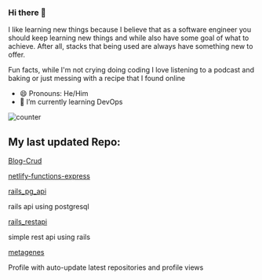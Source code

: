 ### Hi there 👋
I like learning new things because I believe that as a software engineer you should keep learning new things and while also have some goal of what to achieve. After all, stacks that being used are always have something new to offer.

Fun facts, while I'm not crying doing coding I love listening to a podcast and baking or just messing with a recipe that  I found online
- 😄 Pronouns: He/Him
- 🌱 I’m currently learning DevOps


![counter](https://ene3oosohyebu4a.m.pipedream.net)


## My last updated Repo:

[Blog-Crud](https://github.com/metagenes/Blog-Crud)



[netlify-functions-express](https://github.com/metagenes/netlify-functions-express)



[rails_pg_api](https://github.com/metagenes/rails_pg_api)

rails api using postgresql

[rails_restapi](https://github.com/metagenes/rails_restapi)

simple rest api using rails

[metagenes](https://github.com/metagenes/metagenes)

Profile with auto-update latest repositories and profile views

